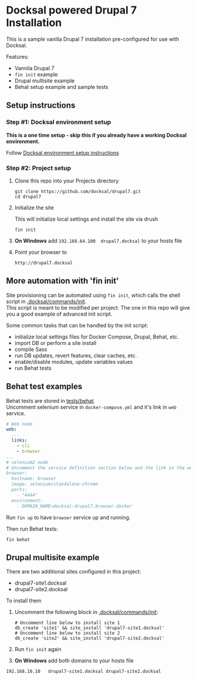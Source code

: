 # Docksal powered Drupal 7 Installation

This is a sample vanilla Drupal 7 installation pre-configured for use with Docksal.  

Features:

- Vannila Drupal 7
- `fin init` example
- Drupal multisite example
- Behat setup example and sample tests

## Setup instructions

### Step #1: Docksal environment setup

**This is a one time setup - skip this if you already have a working Docksal environment.**  

Follow [Docksal environment setup instructions](https://github.com/docksal/docksal/blob/develop/docs/env-setup.md)
   
### Step #2: Project setup

1. Clone this repo into your Projects directory

    ```
    git clone https://github.com/docksal/drupal7.git
    cd drupal7
    ```

2. Initialize the site

    This will initialize local settings and install the site via drush

    ```
    fin init
    ```

3. **On Windows** add `192.168.64.100  drupal7.docksal` to your hosts file

4. Point your browser to

    ```
    http://drupal7.docksal
    ```


## More automation with 'fin init'

Site provisioning can be automated using `fin init`, which calls the shell script in [.docksal/commands/init](.docksal/commands/init).  
This script is meant to be modified per project. The one in this repo will give you a good example of advanced init script.

Some common tasks that can be handled by the init script:

- initialize local settings files for Docker Compose, Drupal, Behat, etc.
- import DB or perform a site install
- compile Sass
- run DB updates, revert features, clear caches, etc.
- enable/disable modules, update variables values
- run Behat tests


## Behat test examples

Behat tests are stored in [tests/behat](tests/behat).  
Uncomment selenium service in `docker-compose.yml` and it's link in `web` service. 

```yml
# Web node
web:
  ...
  links:
    - cli
    - browser
...
# selenium2 node
# Uncomment the service definition section below and the link in the web service above to start using selenium2 driver for Behat tests requiring JS support.
browser:
  hostname: browser
  image: selenium/standalone-chrome
  ports:
    - "4444"
  environment:
    - DOMAIN_NAME=docksal-drupal7.browser.docker
```

Run `fin up` to have `browser` service up and running.

Then run Behat tests: 

```
fin behat
```


## Drupal multisite example

There are two additional sites configured in this project:

 - drupal7-site1.docksal
 - drupal7-site2.docksal

To install them 

1. Uncomment the following block in [.docksal/commands/init](.docksal/commands/init):

    ```
    # Uncomment line below to install site 1
    db_create 'site1' && site_install 'drupal7-site1.docksal'
    # Uncomment line below to install site 2
    db_create 'site2' && site_install 'drupal7-site2.docksal'
    ```

2. Run `fin init` again
3. **On Windows** add both domains to your hosts file 

```
192.168.10.10	drupal7-site1.docksal drupal7-site2.docksal
```
